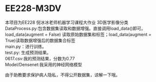 # EE228-M3DV
本项目为EE228 倪冰冰老师机器学习课程大作业 3D医学影像分类  
DataProcess.py:包含数据集读取和数据增强。直接调用load_data()即可。load_data(augment = False) 读取原始数据集和标签；load_data(augment = True)读取数据增强后的数据集合标签  
main.py：进行训练。  
test.py: 生成预测结果。  
0617.csv:我的预测结果，分数为0.77  
Model/Densenet:我采用的神经网络模型  

由于助教要求保护病人隐私，不得公开数据集，谅解一下哦。  
